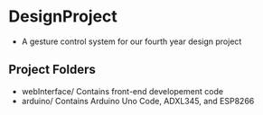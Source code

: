 # DesignProject
- A gesture control system for our fourth year design project

## Project Folders
- webInterface/		Contains front-end developement code
- arduino/			Contains Arduino Uno Code, ADXL345, and ESP8266